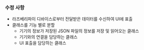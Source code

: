 ### 수정 사항
- 라즈베리파이 디바이스로부터 전달받은 데이터를 수신하여 UI에 표출
- 클래스를 기능 별로 분할
  - 기기의 정보가 저장된 JSON 파일의 정보를 저장 및 읽어오는 클래스
  - 기기와의 연결을 담당하는 클래스
  - UI 표출을 담당하는 클래스

